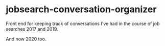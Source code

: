 # jobsearch-conversation-organizer
Front end for keeping track of conversations I've had in the course of job searches 2017 and 2019.

And now 2020 too.  